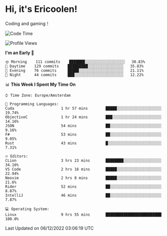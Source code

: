 # Hi, it's Ericoolen!
Coding and gaming！

<!--START_SECTION:waka-->
![Code Time](http://img.shields.io/badge/Code%20Time-550%20hrs%2045%20mins-blue)

![Profile Views](http://img.shields.io/badge/Profile%20Views-8-blue)

**I'm an Early 🐤** 

```text
🌞 Morning    111 commits    ███████░░░░░░░░░░░░░░░░░░   30.83% 
🌆 Daytime    129 commits    █████████░░░░░░░░░░░░░░░░   35.83% 
🌃 Evening    76 commits     █████░░░░░░░░░░░░░░░░░░░░   21.11% 
🌙 Night      44 commits     ███░░░░░░░░░░░░░░░░░░░░░░   12.22%

```


📊 **This Week I Spent My Time On** 

```text
⌚︎ Time Zone: Europe/Amsterdam

💬 Programming Languages: 
Cuda                     1 hr 57 mins        █████░░░░░░░░░░░░░░░░░░░░   19.74% 
ObjectiveC               1 hr 24 mins        ███░░░░░░░░░░░░░░░░░░░░░░   14.16% 
JSON                     54 mins             ██░░░░░░░░░░░░░░░░░░░░░░░   9.16% 
F#                       53 mins             ██░░░░░░░░░░░░░░░░░░░░░░░   9.05% 
Rust                     43 mins             █░░░░░░░░░░░░░░░░░░░░░░░░   7.31%

🔥 Editors: 
CLion                    3 hrs 23 mins       ████████░░░░░░░░░░░░░░░░░   34.16% 
VS Code                  2 hrs 16 mins       █████░░░░░░░░░░░░░░░░░░░░   22.94% 
Neovim                   2 hrs 8 mins        █████░░░░░░░░░░░░░░░░░░░░   21.6% 
Rider                    52 mins             ██░░░░░░░░░░░░░░░░░░░░░░░   8.87% 
IntelliJ                 46 mins             ██░░░░░░░░░░░░░░░░░░░░░░░   7.87%

💻 Operating System: 
Linux                    9 hrs 55 mins       █████████████████████████   100.0%

```


 Last Updated on 06/12/2022 03:06:19 UTC
<!--END_SECTION:waka-->

